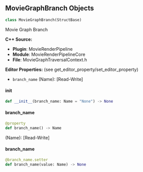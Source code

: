 ## MovieGraphBranch Objects

```python
class MovieGraphBranch(StructBase)
```

Movie Graph Branch

**C++ Source:**

- **Plugin**: MovieRenderPipeline
- **Module**: MovieRenderPipelineCore
- **File**: MovieGraphTraversalContext.h

**Editor Properties:** (see get_editor_property/set_editor_property)

- ``branch_name`` (Name):  [Read-Write]

<a id="unreal.MovieGraphBranch.__init__"></a>

#### __init__

```python
def __init__(branch_name: Name = "None") -> None
```

<a id="unreal.MovieGraphBranch.branch_name"></a>

#### branch_name

```python
@property
def branch_name() -> Name
```

(Name):  [Read-Write]

<a id="unreal.MovieGraphBranch.branch_name"></a>

#### branch_name

```python
@branch_name.setter
def branch_name(value: Name) -> None
```

<a id="unreal.MoviePipelineSidecarCamera"></a>
